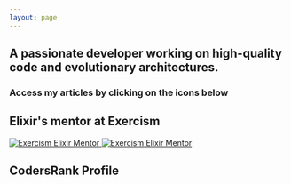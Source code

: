 ```yaml
---
layout: page
---
```


<div class="card">
    <div class="card-header">
        <h2>A passionate developer working on high-quality code and evolutionary architectures.</h2>
    </div>
    <div class="card-content">
        <h3>Access my articles by clicking on the icons below</h3>
        <a href="https://medium.com/@allansduarte">
            <i class="fab fa-medium" title="allansduarte's Medium Profile"></i>
        </a>
        <a href="https://dev.to/allansduarte">
            <i class="fab fa-dev" title="allansduarte's DEV Profile"></i>
        </a>
    </div>
</div>

<div class="card">
    <div class="card-header">
        <h2>Elixir's mentor at Exercism</h2>
    </div>
    <div class="card-content">
        <a href="https://exercism.io/profiles/allansduarte">
            <img src="https://assets.exercism.io/social/general.png" alt="Exercism Elixir Mentor" />
        </a>
        <a href="https://exercism.io/profiles/allansduarte">
            <img src="https://assets.exercism.io/tracks/elixir-bordered-turquoise.png" alt="Exercism Elixir Mentor" />
        </a>
    </div>
</div>

<div class="card">
    <div class="card-header">
        <h2>CodersRank Profile</h2>
    </div>
    <div class="card-content">
        <codersrank-widget username="allansduarte"></codersrank-widget>
    </div>
</div>
